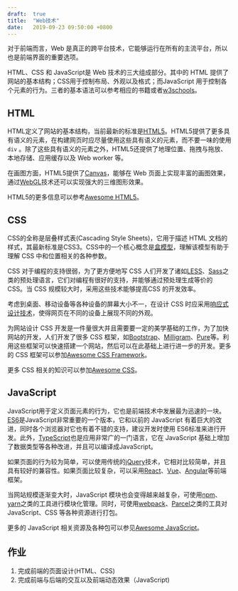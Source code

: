 ```yaml
---
draft:  true
title:  "Web技术"
date:   2019-09-23 09:50:00 +0800
---
```


对于前端而言，Web 是真正的跨平台技术，它能够运行在所有的主流平台，所以也是前端界面的重要选项。

HTML、CSS 和 JavaScript是 Web 技术的三大组成部分。其中的 HTML 提供了网站的基本结构；CSS用于控制布局、外观以及格式；而JavaScript 用于控制各个元素的行为。三者的基本语法可以参考相应的书籍或者[w3schools][]。

## HTML

HTML定义了网站的基本结构，当前最新的标准是[HTML5][]。HTML5提供了更多具有语义的元素，在构建网页时应尽量使用这些具有语义的元素，而不要一味的使用 `div` 。除了这些具有语义的元素之外，HTML5还提供了地理位置、拖拽与拖放、本地存储、应用缓存以及 Web worker 等。

在画图方面，HTML5提供了[Canvas][]，能够在 Web 页面上实现丰富的画图效果，通过[WebGL][]技术还可以实现强大的三维图形效果。

HTML5的更多信息可以参考[Awesome HTML5][]。

## CSS

CSS的全称是层叠样式表(Cascading Style Sheets)，它用于描述 HTML 文档的样式，其最新标准是CSS3。CSS中的一个核心概念是[盒模型][box-model]，理解该模型有助于理解 CSS 中和位置相关的各种参数。

CSS 对于编程的支持很弱，为了更方便地写 CSS 人们开发了诸如[LESS][]、[Sass][]之类的预处理语言，它们对编程有很好的支持，并能够通过预处理生成等价的 CSS。当 CSS 规模较大时，采用这些技术能够提高CSS 的开发效率。

考虑到桌面、移动设备等各种设备的屏幕大小不一，在设计 CSS 时应采用[响应式设计技术][responsive]，使得网页在不同的设备上展现不同的外观。

为网站设计 CSS 开发是一件量很大并且需要要一定的美学基础的工作，为了加快网站的开发，人们开发了很多 CSS 框架，如[Bootstrap][]、[Milligram][]、[Pure][]等。利用这些框架可以快速搭建一个网站，然后可以在此基础上进行进一步的开发。更多的 CSS 框架可以参加[Awesome CSS Framework][]。

更多 CSS 相关的知识可以参加[Awesome CSS][]。

## JavaScript

JavaScript用于定义页面元素的行为，它也是前端技术中发展最为迅速的一块。[ES6][]是JavaScript非常重要的一个版本，它和以前的 JavaScript 有着巨大的改进，同时各个浏览器对它也有着不错的支持，建议开发时使用 ES6标准来进行开发。此外，[TypeScript][]也是应用非常广的一门语言，它在 JavaScript 基础上增加了数据类型等各种改进，并且可以编译成JavaScript。

如果页面的行为较为简单，可以使用传统的[jQuery][]技术，它相对比较简单，并且具有较好的兼容性。如果页面比较复杂，可以采用[React][]、[Vue][]、[Angular][]等前端框架。

当网站规模逐渐变大时，JavaScript 模块也会变得越来越复杂，可使用[npm][]、[yarn][]之类的工具进行模块化管理。同时，可使用[webpack][]、[Parcel][]之类的工具对 JavaScript、CSS 等各种资源进行打包。

更多的 JavaScript 相关资源及各种包可以参见[Awesome JavaScript][]。

## 作业

1. 完成前端的页面设计(HTML、CSS)
2. 完成前端与后端的交互以及前端动态效果（JavaScript)

[angular]: https://angular.io/
[awesome css framework]: https://github.com/troxler/awesome-css-frameworks
[awesome css]: https://github.com/awesome-css-group/awesome-css
[awesome html5]: https://github.com/diegocard/awesome-html5
[awesome javascript]: https://github.com/sorrycc/awesome-javascript
[bootstrap]: http://getbootstrap.com/
[box-model]: https://developer.mozilla.org/zh-CN/docs/Web/CSS/CSS_Box_Model
[canvas]: https://www.w3schools.com/Html/html5_canvas.asp
[es6]: http://es6.ruanyifeng.com/
[html5]: https://www.w3schools.com/Html/html5_intro.asp
[jquery]: https://jquery.org/
[less]: https://github.com/less/less.js
[milligram]: http://milligram.io/
[npm]: https://www.npmjs.com/
[parcel]: https://github.com/parcel-bundler/parcel
[pure]: https://purecss.io/
[react]: https://reactjs.org/
[responsive]: http://www.ruanyifeng.com/blog/2012/05/responsive_web_design.html
[sass]: https://github.com/sass/sass
[typescript]: https://www.typescriptlang.org/
[vue]: https://cn.vuejs.org/index.html
[w3schools]: https://www.w3schools.com/
[webgl]: https://www.html5rocks.com/en/tutorials/webgl/webgl_fundamentals/
[webpack]: https://github.com/webpack/webpack
[yarn]: https://yarnpkg.com/
